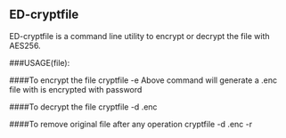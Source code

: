 ## ED-cryptfile
ED-cryptfile is a command line utility to encrypt or decrypt the file with AES256.

###USAGE(file):

####To encrypt the file
cryptfile -e <filename>
Above command will generate a .enc file with is encrypted with password

####To decrypt the file
cryptfile -d <filename>.enc

####To remove original file after any operation
cryptfile -d <filename>.enc -r
